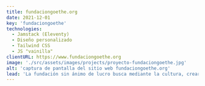 ```yaml
---
title: fundaciongoethe.org
date: 2021-12-01
key: 'fundaciongoethe'
technologies:
  - Jamstack (Eleventy)
  - Diseño personalizado
  - Tailwind CSS
  - JS "vainilla"
clientURL: https://www.fundaciongoethe.org
image: './src/assets/images/projects/proyecto-fundaciongoethe.jpg'
alt: 'captura de pantalla del sitio web fundaciongoethe.org'
lead: 'La fundación sin ánimo de lucro busca mediante la cultura, crear vínculos socioeconómicos entre Alemania y España. Llevamos muchos años trabajando con ellos. Empezamos la relación diseñando los programas de sus conciertos, los carteles de los eventos y realizando trabajos de mantenimiento en la página que tenían. Seguimos colaborando con ellos manteniendo la página, creando los eventos que organizan y gestionando sus redes sociales.'
---
```

